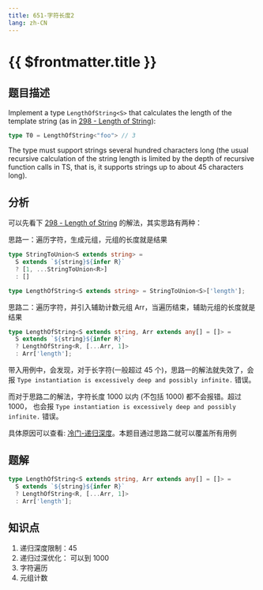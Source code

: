 ```yaml
---
title: 651-字符长度2
lang: zh-CN
---
```


# {{ $frontmatter.title }}

## 题目描述

Implement a type `LengthOfString<S>` that calculates the length of the template string (as in [298 - Length of String](/medium/298-计算字符的长度.md)):

```ts
type T0 = LengthOfString<"foo"> // 3
```

The type must support strings several hundred characters long (the usual recursive calculation of the string length is limited by the depth of recursive function calls in TS, that is, it supports strings up to about 45 characters long).

## 分析

可以先看下 [298 - Length of String](/medium/298-计算字符的长度.md) 的解法，其实思路有两种：

思路一：遍历字符，生成元组，元组的长度就是结果

```ts
type StringToUnion<S extends string> =
  S extends `${string}${infer R}`
  ? [1, ...StringToUnion<R>]
  : []

type LengthOfString<S extends string> = StringToUnion<S>['length'];
```

思路二：遍历字符，并引入辅助计数元组 Arr，当遍历结束，辅助元组的长度就是结果

```ts
type LengthOfString<S extends string, Arr extends any[] = []> =
  S extends `${string}${infer R}`
  ? LengthOfString<R, [...Arr, 1]>
  : Arr['length'];
```

带入用例中，会发现，对于长字符(一般超过 45 个)，思路一的解法就失效了，会报 `Type instantiation is excessively deep and possibly infinite.` 错误。

而对于思路二的解法，字符长度 1000 以内 (不包括 1000) 都不会报错。超过 1000， 也会报 `Type instantiation is excessively deep and possibly infinite.` 错误。

具体原因可以查看: [冷门-递归深度](/summary/冷门-递归深度.md)。本题目通过思路二就可以覆盖所有用例

## 题解

```ts
type LengthOfString<S extends string, Arr extends any[] = []> =
  S extends `${string}${infer R}`
  ? LengthOfString<R, [...Arr, 1]>
  : Arr['length'];
```

## 知识点

1. 递归深度限制：45
2. 递归过深优化： 可以到 1000
3. 字符遍历
4. 元组计数